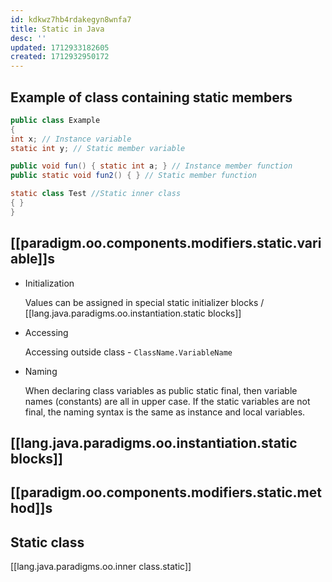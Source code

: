 ```yaml
---
id: kdkwz7hb4rdakegyn8wnfa7
title: Static in Java
desc: ''
updated: 1712933182605
created: 1712932950172
---
```



## Example of class containing static members

```java
public class Example
{
int x; // Instance variable
static int y; // Static member variable

public void fun() { static int a; } // Instance member function
public static void fun2() { } // Static member function 

static class Test //Static inner class
{ }
}
```

## [[paradigm.oo.components.modifiers.static.variable]]s

- Initialization

    Values can be assigned in special static initializer blocks / [[lang.java.paradigms.oo.instantiation.static blocks]]

- Accessing

    Accessing outside class - `ClassName.VariableName`

- Naming

    When declaring class variables as public static final, then variable names (constants) are all in upper case. If the static variables are not final, the naming syntax is the same as instance and local variables.

## [[lang.java.paradigms.oo.instantiation.static blocks]]

## [[paradigm.oo.components.modifiers.static.method]]s

## Static class

[[lang.java.paradigms.oo.inner class.static]]
